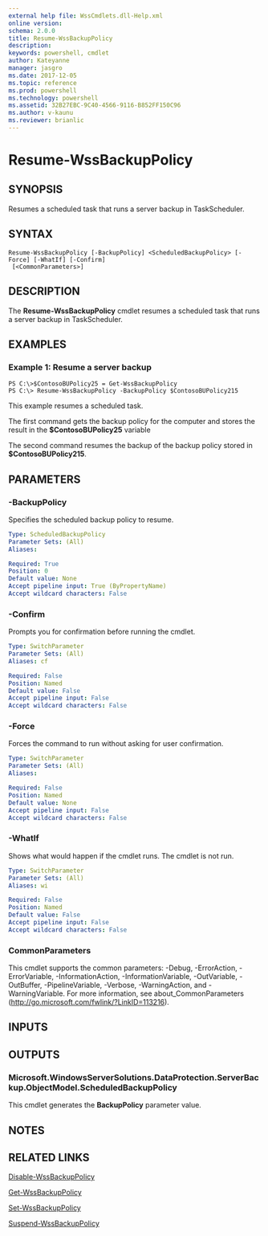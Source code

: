 ```yaml
---
external help file: WssCmdlets.dll-Help.xml
online version: 
schema: 2.0.0
title: Resume-WssBackupPolicy
description: 
keywords: powershell, cmdlet
author: Kateyanne
manager: jasgro
ms.date: 2017-12-05
ms.topic: reference
ms.prod: powershell
ms.technology: powershell
ms.assetid: 32B27EBC-9C40-4566-9116-B852FF150C96
ms.author: v-kaunu
ms.reviewer: brianlic
---
```


# Resume-WssBackupPolicy

## SYNOPSIS
Resumes a scheduled task that runs a server backup in TaskScheduler.

## SYNTAX

```
Resume-WssBackupPolicy [-BackupPolicy] <ScheduledBackupPolicy> [-Force] [-WhatIf] [-Confirm]
 [<CommonParameters>]
```

## DESCRIPTION
The **Resume-WssBackupPolicy** cmdlet resumes a scheduled task that runs a server backup in TaskScheduler.

## EXAMPLES

### Example 1: Resume a server backup
```
PS C:\>$ContosoBUPolicy25 = Get-WssBackupPolicy
PS C:\> Resume-WssBackupPolicy -BackupPolicy $ContosoBUPolicy215
```

This example resumes a scheduled task.

The first command gets the backup policy for the computer and stores the result in the **$ContosoBUPolicy25** variable

The second command resumes the backup of the backup policy stored in **$ContosoBUPolicy215**.

## PARAMETERS

### -BackupPolicy
Specifies the scheduled backup policy to resume.

```yaml
Type: ScheduledBackupPolicy
Parameter Sets: (All)
Aliases: 

Required: True
Position: 0
Default value: None
Accept pipeline input: True (ByPropertyName)
Accept wildcard characters: False
```

### -Confirm
Prompts you for confirmation before running the cmdlet.

```yaml
Type: SwitchParameter
Parameter Sets: (All)
Aliases: cf

Required: False
Position: Named
Default value: False
Accept pipeline input: False
Accept wildcard characters: False
```

### -Force
Forces the command to run without asking for user confirmation.

```yaml
Type: SwitchParameter
Parameter Sets: (All)
Aliases: 

Required: False
Position: Named
Default value: None
Accept pipeline input: False
Accept wildcard characters: False
```

### -WhatIf
Shows what would happen if the cmdlet runs.
The cmdlet is not run.

```yaml
Type: SwitchParameter
Parameter Sets: (All)
Aliases: wi

Required: False
Position: Named
Default value: False
Accept pipeline input: False
Accept wildcard characters: False
```

### CommonParameters
This cmdlet supports the common parameters: -Debug, -ErrorAction, -ErrorVariable, -InformationAction, -InformationVariable, -OutVariable, -OutBuffer, -PipelineVariable, -Verbose, -WarningAction, and -WarningVariable. For more information, see about_CommonParameters (http://go.microsoft.com/fwlink/?LinkID=113216).

## INPUTS

## OUTPUTS

### Microsoft.WindowsServerSolutions.DataProtection.ServerBackup.ObjectModel.ScheduledBackupPolicy
This cmdlet generates the **BackupPolicy** parameter value.

## NOTES

## RELATED LINKS

[Disable-WssBackupPolicy](./Disable-WssBackupPolicy.md)

[Get-WssBackupPolicy](./Get-WssBackupPolicy.md)

[Set-WssBackupPolicy](./Set-WssBackupPolicy.md)

[Suspend-WssBackupPolicy](./Suspend-WssBackupPolicy.md)

